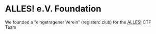 # ALLES! e.V. Foundation

We founded a "eingetragener Verein" (registerd club) for the <a href="/ctf/teams/ALLES/">ALLES!</a> CTF Team
